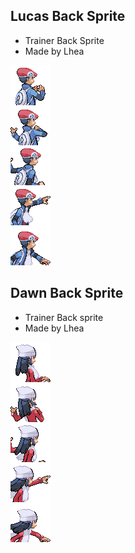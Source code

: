 ## Lucas Back Sprite
- Trainer Back Sprite
- Made by Lhea

![pt_lucas.png](pt_lucas.png)

## Dawn Back Sprite
- Trainer Back sprite
- Made by Lhea

![pt_dawn.png](pt_dawn.png)